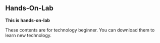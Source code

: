 ## **Hands-On-Lab** ##

**This is hands-on-lab**

These contents are for  technology beginner. You can download them to learn new technology.



